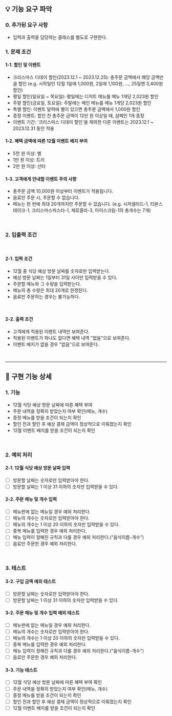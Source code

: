 ## 💡 기능 요구 파악

### 0. 추가된 요구 사항
- 입력과 출력을 담당하는 클래스를 별도로 구현한다.

### 1. 문제 조건

#### 1-1. 할인 및 이벤트

- 크리스마스 디데이 할인(2023.12.1 ~ 2023.12.25): 총주문 금액에서 해당 금액만큼 할인
  (e.g. 시작일인 12월 1일에 1,000원, 2일에 1,100원, ..., 25일엔 3,400원 할인)
- 평일 할인(일요일 ~ 목요일): 평일에는 디저트 메뉴를 메뉴 1개당 2,023원 할인
- 주말 할인(금요일, 토요일): 주말에는 메인 메뉴를 메뉴 1개당 2,023원 할인
- 특별 할인: 이벤트 달력에 별이 있으면 총주문 금액에서 1,000원 할인
- 증정 이벤트: 할인 전 총주문 금액이 12만 원 이상일 때, 샴페인 1개 증정
- 이벤트 기간: '크리스마스 디데이 할인'을 제외한 다른 이벤트는 2023.12.1 ~ 2023.12.31 동안 적용

#### 1-2. 혜택 금액에 따른 12월 이벤트 배지 부여

- 5천 원 이상: 별
- 1만 원 이상: 트리
- 2만 원 이상: 산타

#### 1-3. 고객에게 안내할 이벤트 주의 사항

- 총주문 금액 10,000원 이상부터 이벤트가 적용됩니다.
- 음료만 주문 시, 주문할 수 없습니다.
- 메뉴는 한 번에 최대 20개까지만 주문할 수 있습니다.
  (e.g. 시저샐러드-1, 티본스테이크-1, 크리스마스파스타-1, 제로콜라-3, 아이스크림-1의 총개수는 7개)

<br>

### 2. 입출력 조건

<br>

#### 2-1. 입력 조건

- 12월 중 식당 예상 방문 날짜를 숫자로만 입력받는다.
- 예상 방문 날짜는 1일부터 31일 사이만 입력받을 수 있다.
- 주문할 메뉴와 그 수량을 입력받는다.
- 메뉴의 총 수량은 최대 20개로 한정된다.
- 음료만 주문하는 경우는 불가능하다.

<br>

#### 2-2. 출력 조건

- 고객에게 적용된 이벤트 내역만 보여준다.
- 적용된 이벤트가 하나도 없다면 혜택 내역 "없음"으로 보여준다.
- 이벤트 배지가 없을 경우 "없음"으로 보여준다.

<br><hr>

## 💬 구현 기능 상세

### 1. 기능

- 12월 식당 예상 방문 날짜에 따른 혜택 부여
- 주문 내역을 정확히 받았는지 여부 확인(메뉴, 개수)
- 증정 메뉴를 받을 조건이 되는지 확인
- 할인 전과 할인 후 예상 결제 금액이 정상적으로 이뤄졌는지 확인
- 12월 이벤트 배지를 받을 조건이 되는지 확인

<br>

### 2. 예외 처리

#### 2-1. 12월 식당 예상 방문 날짜 입력

- [ ] 방문할 날짜는 숫자로만 입력받아야 한다.
- [ ] 방문할 날짜는 1 이상 31 이하의 숫자만 입력받을 수 있다.

#### 2-2. 주문 메뉴 및 개수 입력

- [ ] 메뉴판에 없는 메뉴일 경우 예외 처리한다.
- [ ] 메뉴의 개수는 숫자로만 입력받아야 한다.
- [ ] 메뉴의 개수는 1 이상 20 이하의 숫자만 입력받을 수 있다.
- [ ] 중복 메뉴를 입력한 경우 예외 처리한다.
- [ ] 메뉴 입력이 정해진 규칙과 다를 경우 예외 처리한다.("음식이름-개수")
- [ ] 음료만 주문한 경우 예외 처리한다.

<br>

### 3. 테스트

#### 3-2. 구입 금액 예외 테스트

- [ ] 방문할 날짜는 숫자로만 입력받아야 한다.
- [ ] 방문할 날짜는 1 이상 31 이하의 숫자만 입력받을 수 있다.

#### 3-2. 주문 메뉴 및 개수 입력 예외 테스트

- [ ] 메뉴판에 없는 메뉴일 경우 예외 처리한다.
- [ ] 메뉴의 개수는 숫자로만 입력받아야 한다.
- [ ] 메뉴의 개수는 1 이상 20 이하의 숫자만 입력받을 수 있다.
- [ ] 중복 메뉴를 입력한 경우 예외 처리한다.
- [ ] 메뉴 입력이 정해진 규칙과 다를 경우 예외 처리한다.("음식이름-개수")
- [ ] 음료만 주문한 경우 예외 처리한다.

#### 3-3. 기능 테스트

- [ ] 12월 식당 예상 방문 날짜에 따른 혜택 부여 확인
- [ ] 주문 내역을 정확히 받았는지 여부 확인(메뉴, 개수)
- [ ] 증정 메뉴를 받을 조건이 되는지 확인
- [ ] 할인 전과 할인 후 예상 결제 금액이 정상적으로 이뤄졌는지 확인
- [ ] 12월 이벤트 배지를 받을 조건이 되는지 확인